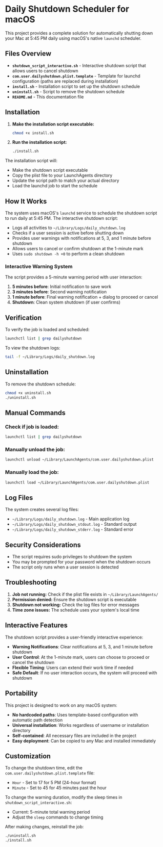 # Daily Shutdown Scheduler for macOS

This project provides a complete solution for automatically shutting down your Mac at 5:45 PM daily using macOS's native `launchd` scheduler.

## Files Overview

- **`shutdown_script_interactive.sh`** - Interactive shutdown script that allows users to cancel shutdown
- **`com.user.dailyshutdown.plist.template`** - Template for launchd configuration (paths are replaced during installation)
- **`install.sh`** - Installation script to set up the shutdown schedule
- **`uninstall.sh`** - Script to remove the shutdown schedule
- **`README.md`** - This documentation file

## Installation

1. **Make the installation script executable:**
   ```bash
   chmod +x install.sh
   ```

2. **Run the installation script:**
   ```bash
   ./install.sh
   ```

The installation script will:
- Make the shutdown script executable
- Copy the plist file to your LaunchAgents directory
- Update the script path to match your actual directory
- Load the launchd job to start the schedule

## How It Works

The system uses macOS's `launchd` service to schedule the shutdown script to run daily at 5:45 PM. The interactive shutdown script:

- Logs all activities to `~/Library/Logs/daily_shutdown.log`
- Checks if a user session is active before shutting down
- Provides user warnings with notifications at 5, 3, and 1 minute before shutdown
- Allows users to cancel or confirm shutdown at the 1-minute mark
- Uses `sudo shutdown -h +0` to perform a clean shutdown

### Interactive Warning System

The script provides a 5-minute warning period with user interaction:
1. **5 minutes before**: Initial notification to save work
2. **3 minutes before**: Second warning notification
3. **1 minute before**: Final warning notification + dialog to proceed or cancel
4. **Shutdown**: Clean system shutdown (if user confirms)

## Verification

To verify the job is loaded and scheduled:
```bash
launchctl list | grep dailyshutdown
```

To view the shutdown logs:
```bash
tail -f ~/Library/Logs/daily_shutdown.log
```

## Uninstallation

To remove the shutdown schedule:
```bash
chmod +x uninstall.sh
./uninstall.sh
```

## Manual Commands

### Check if job is loaded:
```bash
launchctl list | grep dailyshutdown
```

### Manually unload the job:
```bash
launchctl unload ~/Library/LaunchAgents/com.user.dailyshutdown.plist
```

### Manually load the job:
```bash
launchctl load ~/Library/LaunchAgents/com.user.dailyshutdown.plist
```

## Log Files

The system creates several log files:
- `~/Library/Logs/daily_shutdown.log` - Main application log
- `~/Library/Logs/daily_shutdown_stdout.log` - Standard output
- `~/Library/Logs/daily_shutdown_stderr.log` - Standard error

## Security Considerations

- The script requires sudo privileges to shutdown the system
- You may be prompted for your password when the shutdown occurs
- The script only runs when a user session is detected

## Troubleshooting

1. **Job not running:** Check if the plist file exists in `~/Library/LaunchAgents/`
2. **Permission denied:** Ensure the shutdown script is executable
3. **Shutdown not working:** Check the log files for error messages
4. **Time zone issues:** The schedule uses your system's local time

## Interactive Features

The shutdown script provides a user-friendly interactive experience:

- **Warning Notifications**: Clear notifications at 5, 3, and 1 minute before shutdown
- **User Control**: At the 1-minute mark, users can choose to proceed or cancel the shutdown
- **Flexible Timing**: Users can extend their work time if needed
- **Safe Default**: If no user interaction occurs, the system will proceed with shutdown

## Portability

This project is designed to work on any macOS system:

- **No hardcoded paths**: Uses template-based configuration with automatic path detection
- **Universal installation**: Works regardless of username or installation directory
- **Self-contained**: All necessary files are included in the project
- **Easy deployment**: Can be copied to any Mac and installed immediately

## Customization

To change the shutdown time, edit the `com.user.dailyshutdown.plist.template` file:
- `Hour` - Set to 17 for 5 PM (24-hour format)
- `Minute` - Set to 45 for 45 minutes past the hour

To change the warning duration, modify the sleep times in `shutdown_script_interactive.sh`:
- Current: 5-minute total warning period
- Adjust the `sleep` commands to change timing

After making changes, reinstall the job:
```bash
./uninstall.sh
./install.sh
``` 